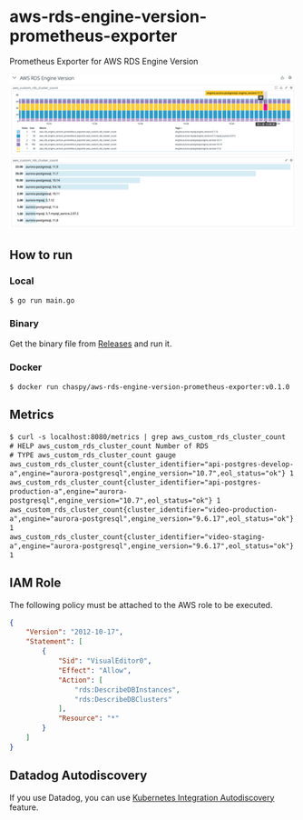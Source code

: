 # aws-rds-engine-version-prometheus-exporter
Prometheus Exporter for AWS RDS Engine Version

![image.png](image.png)

## How to run

### Local

```
$ go run main.go
```

### Binary

Get the binary file from [Releases](https://github.com/chaspy/aws-rds-engine-version-prometheus-exporter/releases) and run it.

### Docker

```
$ docker run chaspy/aws-rds-engine-version-prometheus-exporter:v0.1.0
```

## Metrics

```
$ curl -s localhost:8080/metrics | grep aws_custom_rds_cluster_count
# HELP aws_custom_rds_cluster_count Number of RDS
# TYPE aws_custom_rds_cluster_count gauge
aws_custom_rds_cluster_count{cluster_identifier="api-postgres-develop-a",engine="aurora-postgresql",engine_version="10.7",eol_status="ok"} 1
aws_custom_rds_cluster_count{cluster_identifier="api-postgres-production-a",engine="aurora-postgresql",engine_version="10.7",eol_status="ok"} 1
aws_custom_rds_cluster_count{cluster_identifier="video-production-a",engine="aurora-postgresql",engine_version="9.6.17",eol_status="ok"} 1
aws_custom_rds_cluster_count{cluster_identifier="video-staging-a",engine="aurora-postgresql",engine_version="9.6.17",eol_status="ok"} 1
```

## IAM Role

The following policy must be attached to the AWS role to be executed.

```json
{
    "Version": "2012-10-17",
    "Statement": [
        {
            "Sid": "VisualEditor0",
            "Effect": "Allow",
            "Action": [
                "rds:DescribeDBInstances",
                "rds:DescribeDBClusters"
            ],
            "Resource": "*"
        }
    ]
}
```

## Datadog Autodiscovery

If you use Datadog, you can use [Kubernetes Integration Autodiscovery](https://docs.datadoghq.com/agent/kubernetes/integrations/?tab=kubernetes) feature.


